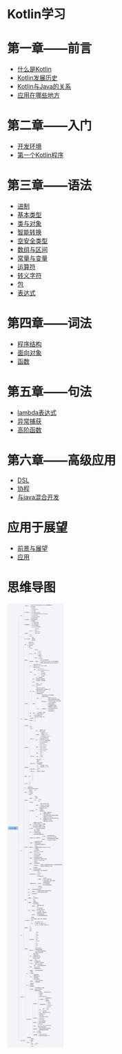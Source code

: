 # Kotlin学习
# 第一章——前言
- [什么是Kotlin]()
- [Kotlin发展历史]()
- [Kotlin与Java的关系]()
- [应用在哪些地方]()
# 第二章——入门
- [开发环境]()
- [第一个Kotlin程序]()
# 第三章——语法
- [进制]()
- [基本类型]()
- [类与对象]()
- [智能转换]()
- [空安全类型]()
- [数组与区间]()
- [常量与变量]()
- [运算符]()
- [转义字符]()
- [包]()
- [表达式]()
# 第四章——词法
- [程序结构]()
- [面向对象]()
- [函数]()
# 第五章——句法
- [lambda表达式]()
- [异常捕获]()
- [高阶函数]()

# 第六章——高级应用
- [DSL]()
- [协程]()
- [与java混合开发]()
# 应用于展望
- [前景与展望]()
- [应用]()
# 思维导图
![](kotlin/summary/Kotlin开发.png)
